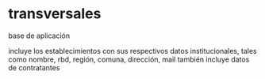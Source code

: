 # transversales
base de aplicación

incluye los establecimientos con sus respectivos datos institucionales, tales como nombre, rbd, región, comuna, dirección, mail
también incluye datos de contratantes

